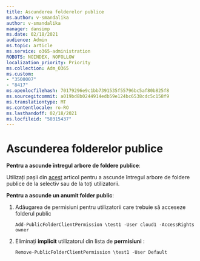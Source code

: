 ```yaml
---
title: Ascunderea folderelor publice
ms.author: v-smandalika
author: v-smandalika
manager: dansimp
ms.date: 02/18/2021
audience: Admin
ms.topic: article
ms.service: o365-administration
ROBOTS: NOINDEX, NOFOLLOW
localization_priority: Priority
ms.collection: Adm_O365
ms.custom:
- "3500007"
- "8417"
ms.openlocfilehash: 70179296e9c1bb7391535f55796bc5af80b825f8
ms.sourcegitcommit: a019bd8b0244914edb59e124bc6538cdc5c158f9
ms.translationtype: MT
ms.contentlocale: ro-RO
ms.lasthandoff: 02/18/2021
ms.locfileid: "50315437"
---
```

# <a name="hide-public-folders"></a>Ascunderea folderelor publice

**Pentru a ascunde întregul arbore de foldere publice**:

Utilizați pașii din [acest](https://aka.ms/ControlPF) articol pentru a ascunde întregul arbore de foldere publice de la selectiv sau de la toți utilizatorii.

**Pentru a ascunde un anumit folder public**:

1. Adăugarea de permisiuni pentru utilizatorii care trebuie să acceseze folderul public

    `Add-PublicFolderClientPermission \test1 -User cloud1 -AccessRights owner`

2. Eliminați **implicit** utilizatorul din lista de **permisiuni** :

    `Remove-PublicFolderClientPermission \test1 -User Default`
